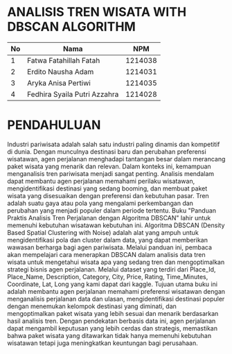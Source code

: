 # ANALISIS TREN WISATA WITH DBSCAN ALGORITHM

| No | Nama                         | NPM    |
|----|------------------------------|--------|
| 1  | Fatwa Fatahillah Fatah       | 1214038|
| 2  | Erdito Nausha Adam           | 1214031|
| 3  | Aryka Anisa Pertiwi          | 1214035|
| 4  | Fedhira Syaila Putri Azzahra | 1214028|


# PENDAHULUAN
Industri pariwisata adalah salah satu industri paling dinamis dan kompetitif di dunia. Dengan munculnya destinasi baru dan perubahan preferensi wisatawan, agen perjalanan menghadapi tantangan besar dalam merancang paket wisata yang menarik dan relevan. Dalam konteks ini, kemampuan menganalisis tren pariwisata menjadi sangat penting. Analisis mendalam dapat membantu agen perjalanan memahami perilaku wisatawan, mengidentifikasi destinasi yang sedang booming, dan membuat paket wisata yang disesuaikan dengan preferensi dan kebutuhan pasar. 
Tren adalah suatu gaya atau pola yang mengalami perkembangan dan perubahan yang menjadi populer dalam periode tertentu. Buku "Panduan Praktis Analisis Tren Perjalanan dengan Algoritma DBSCAN" lahir untuk memenuhi kebutuhan wisatawan kebutuhan ini. Algoritma DBSCAN (Density Based Spatial Clustering with Noise) adalah alat yang ampuh untuk mengidentifikasi pola dan cluster dalam data, yang dapat memberikan wawasan berharga bagi agen pariwisata. Melalui panduan ini, pembaca akan mempelajari cara menerapkan DBSCAN dalam analisis data tren wisata untuk mengetahui wisata apa yang sedang tren dan mengoptimalkan strategi bisnis agen  perjalanan. Melalui dataset yang terdiri dari Place_Id, Place_Name, Description,  Category, City, Price, Rating, Time_Minutes, Coordinate, Lat, Long yang kami dapat dari kaggle. Tujuan utama buku ini adalah membantu agen perjalanan memahami preferensi wisatawan dengan menganalisis perjalanan data dan ulasan, mengidentifikasi destinasi populer dengan menemukan kelompok destinasi yang diminati, dan mengoptimalkan paket wisata yang lebih sesuai dan menarik berdasarkan hasil analisis tren. Dengan pendekatan berbasis data ini, agen perjalanan dapat mengambil keputusan yang lebih cerdas dan strategis, memastikan bahwa paket wisata yang ditawarkan tidak hanya memenuhi kebutuhan wisatawan tetapi juga meningkatkan keuntungan bagi perusahaan. 